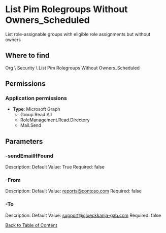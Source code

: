 # List Pim Rolegroups Without Owners_Scheduled

List role-assignable groups with eligible role assignments but without owners

## Where to find
Org \ Security \ List Pim Rolegroups Without Owners_Scheduled

## Permissions
### Application permissions
- **Type**: Microsoft Graph
  - Group.Read.All
  - RoleManagement.Read.Directory
  - Mail.Send


## Parameters
### -sendEmailIfFound
Description: 
Default Value: True
Required: false

### -From
Description: 
Default Value: reports@contoso.com
Required: false

### -To
Description: 
Default Value: support@glueckkanja-gab.com
Required: false


[Back to Table of Content](../../../README.md)

